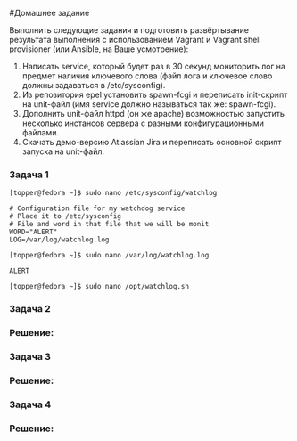 #Домашнее задание

Выполнить следующие задания и подготовить развёртывание результата выполнения с использованием Vagrant и Vagrant shell provisioner (или Ansible, на Ваше усмотрение):

1. Написать service, который будет раз в 30 секунд мониторить лог на предмет наличия ключевого слова (файл лога и ключевое слово должны задаваться в /etc/sysconfig).
2. Из репозитория epel установить spawn-fcgi и переписать init-скрипт на unit-файл (имя service должно называться так же: spawn-fcgi).
3. Дополнить unit-файл httpd (он же apache) возможностью запустить несколько инстансов сервера с разными конфигурационными файлами. 
4. Скачать демо-версию Atlassian Jira и переписать основной скрипт запуска на unit-файл.

### Задача 1
```
[topper@fedora ~]$ sudo nano /etc/sysconfig/watchlog
```
```
# Configuration file for my watchdog service
# Place it to /etc/sysconfig
# File and word in that file that we will be monit
WORD="ALERT"
LOG=/var/log/watchlog.log
```
```
[topper@fedora ~]$ sudo nano /var/log/watchlog.log
```
```
ALERT
```
```
[topper@fedora ~]$ sudo nano /opt/watchlog.sh
```

### Задача 2
### Решение:

### Задача 3
### Решение:

### Задача 4
### Решение:
